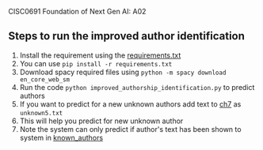 CISC0691 Foundation of Next Gen AI: A02

## Steps to run the improved author identification

1. Install the requirement using the [requirements.txt](requirements.txt)
2. You can use `pip install -r requirements.txt`
3. Download spacy required files using `python -m spacy download en_core_web_sm`
3. Run the code `python improved_authorship_identification.py` to predict authors
4. If you want to predict for a new unknown authors add text to [ch7](./A02-A-Simple-Authorship-Identification-System/ch7/) as `unknown5.txt`
5. This will help you predict for new unknown author
6. Note the system can only predict if author's text has been shown to system in [known_authors](./A02-A-Simple-Authorship-Identification-System/ch7/known_authors)